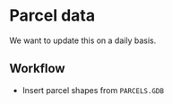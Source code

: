 # Parcel data

We want to update this on a daily basis.

## Workflow

- Insert parcel shapes from `PARCELS.GDB`